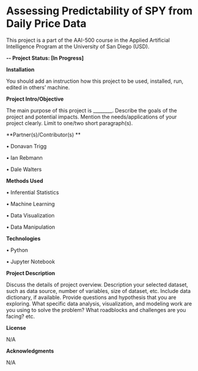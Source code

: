 # Assessing Predictability of SPY from Daily Price Data

This project is a part of the AAI-500 course in the Applied Artificial Intelligence Program at the University of San Diego (USD). 

**-- Project Status: [In Progress]**

**Installation**

You should add an instruction how this project to be used, installed, run, edited in others’ machine.
  
**Project Intro/Objective**

The main purpose of this project is ________. Describe the goals of the project and potential impacts. Mention the needs/applications of your project clearly. Limit to one/two short paragraph(s). 

**Partner(s)/Contributor(s)  **

•	Donavan Trigg

•	Ian Rebmann

•	Dale Walters

**Methods Used**

•	Inferential Statistics

•	Machine Learning

•	Data Visualization

•	Data Manipulation

**Technologies**

•	Python

•	Jupyter Notebook


**Project Description**

Discuss the details of project overview. Description your selected dataset, such as data source, number of variables, size of dataset, etc. Include data dictionary, if available.  Provide questions and hypothesis that you are exploring. What specific data analysis, visualization, and modeling work are you using to solve the problem? What roadblocks and challenges are you facing? etc. 

**License**

N/A

**Acknowledgments**

N/A
